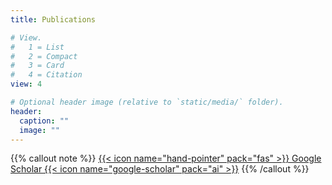 ```yaml
---
title: Publications

# View.
#   1 = List
#   2 = Compact
#   3 = Card
#   4 = Citation
view: 4

# Optional header image (relative to `static/media/` folder).
header:
  caption: ""
  image: ""
---
```


{{% callout note %}}
[{{< icon name="hand-pointer" pack="fas" >}} Google Scholar {{< icon name="google-scholar" pack="ai" >}}](https://scholar.google.com/citations?hl=es&user=M50V8k4AAAAJ)
{{% /callout %}}
